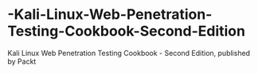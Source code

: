 # -Kali-Linux-Web-Penetration-Testing-Cookbook-Second-Edition
 Kali Linux Web Penetration Testing Cookbook - Second Edition, published by Packt
